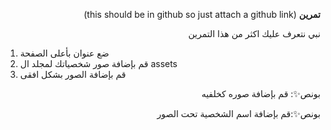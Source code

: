<p dir="rtl">
<strong>تمرين</strong> (this should be in github so just attach a github link)</p>


<p dir="rtl">
نبي نتعرف عليك اكثر من هذا التمرين</p>




1. ضع عنوان بأعلى الصفحة 
2. قم بإضافة صور شخصياتك لمجلد ال assets 
3. قم بإضافة الصور  بشكل افقى 

<p dir="rtl">
بونص✨: قم بإضافة صوره كخلفيه </p>


<p dir="rtl">
بونص✨:قم بإضافة اسم الشخصية تحت الصور</p>


